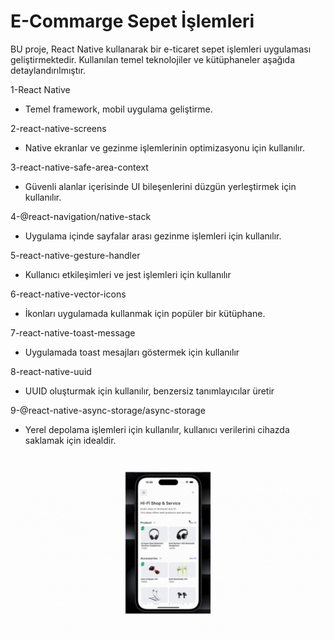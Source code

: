 # E-Commarge Sepet İşlemleri

BU proje, React Native kullanarak bir e-ticaret sepet işlemleri uygulaması geliştirmektedir. Kullanılan temel teknolojiler ve kütüphaneler aşağıda detaylandırılmıştır.

1-React Native
- Temel framework, mobil uygulama geliştirme.

2-react-native-screens
- Native ekranlar ve gezinme işlemlerinin optimizasyonu için kullanılır.

3-react-native-safe-area-context
- Güvenli alanlar içerisinde UI bileşenlerini düzgün yerleştirmek için kullanılır.

4-@react-navigation/native-stack
- Uygulama içinde sayfalar arası gezinme işlemleri için kullanılır.

5-react-native-gesture-handler
- Kullanıcı etkileşimleri ve jest işlemleri için kullanılır

6-react-native-vector-icons
- İkonları uygulamada kullanmak için popüler bir kütüphane.

7-react-native-toast-message
- Uygulamada toast mesajları göstermek için kullanılır

8-react-native-uuid
- UUID oluşturmak için kullanılır, benzersiz tanımlayıcılar üretir

9-@react-native-async-storage/async-storage
- Yerel depolama işlemleri için kullanılır, kullanıcı verilerini cihazda saklamak için idealdir.

<img src='sepet-işlemleri.gif' />
